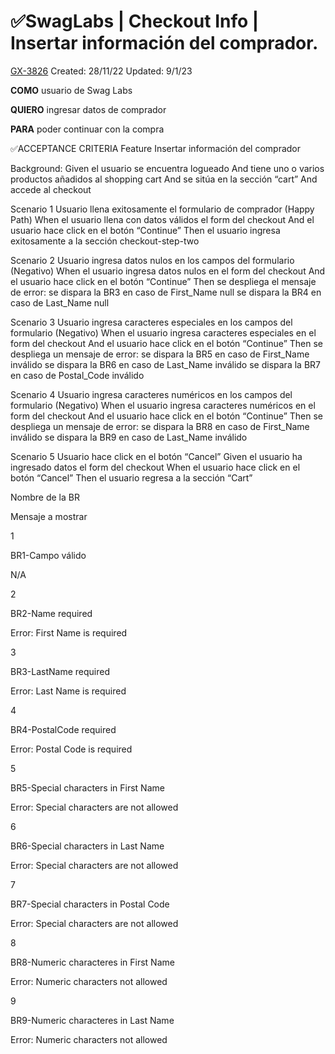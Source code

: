 # ✅SwagLabs | Checkout Info | Insertar información del comprador.

[GX-3826](https://upexgalaxy6.atlassian.net/browse/GX-3826) Created: 28/11/22 Updated: 9/1/23

**COMO** usuario de Swag Labs

**QUIERO** ingresar datos de comprador

**PARA** poder continuar con la compra

✅ACCEPTANCE CRITERIA Feature Insertar información del comprador

Background: Given el usuario se encuentra logueado And tiene uno o varios productos añadidos al shopping cart And se sitúa en la sección “cart” And
accede al checkout

Scenario 1 Usuario llena exitosamente el formulario de comprador (Happy Path) When el usuario llena con datos válidos el form del checkout And el
usuario hace click en el botón “Continue” Then el usuario ingresa exitosamente a la sección checkout-step-two

Scenario 2 Usuario ingresa datos nulos en los campos del formulario (Negativo) When el usuario ingresa datos nulos en el form del checkout And el
usuario hace click en el botón “Continue” Then se despliega el mensaje de error: se dispara la BR3 en caso de First_Name null se dispara la BR4 en
caso de Last_Name null

Scenario 3 Usuario ingresa caracteres especiales en los campos del formulario (Negativo) When el usuario ingresa caracteres especiales en el form del
checkout And el usuario hace click en el botón “Continue” Then se despliega un mensaje de error: se dispara la BR5 en caso de First_Name inválido se
dispara la BR6 en caso de Last_Name inválido se dispara la BR7 en caso de Postal_Code inválido

Scenario 4 Usuario ingresa caracteres numéricos en los campos del formulario (Negativo) When el usuario ingresa caracteres numéricos en el form del
checkout And el usuario hace click en el botón “Continue” Then se despliega un mensaje de error: se dispara la BR8 en caso de First_Name inválido se
dispara la BR9 en caso de Last_Name inválido

Scenario 5 Usuario hace click en el botón “Cancel” Given el usuario ha ingresado datos el form del checkout When el usuario hace click en el botón
“Cancel” Then el usuario regresa a la sección “Cart”

Nombre de la BR

Mensaje a mostrar

1

BR1-Campo válido

N/A

2

BR2-Name required

Error: First Name is required

3

BR3-LastName required

Error: Last Name is required

4

BR4-PostalCode required

Error: Postal Code is required

5

BR5-Special characters in First Name

Error: Special characters are not allowed

6

BR6-Special characters in Last Name

Error: Special characters are not allowed

7

BR7-Special characters in Postal Code

Error: Special characters are not allowed

8

BR8-Numeric characteres in First Name

Error: Numeric characters not allowed

9

BR9-Numeric characteres in Last Name

Error: Numeric characters not allowed
